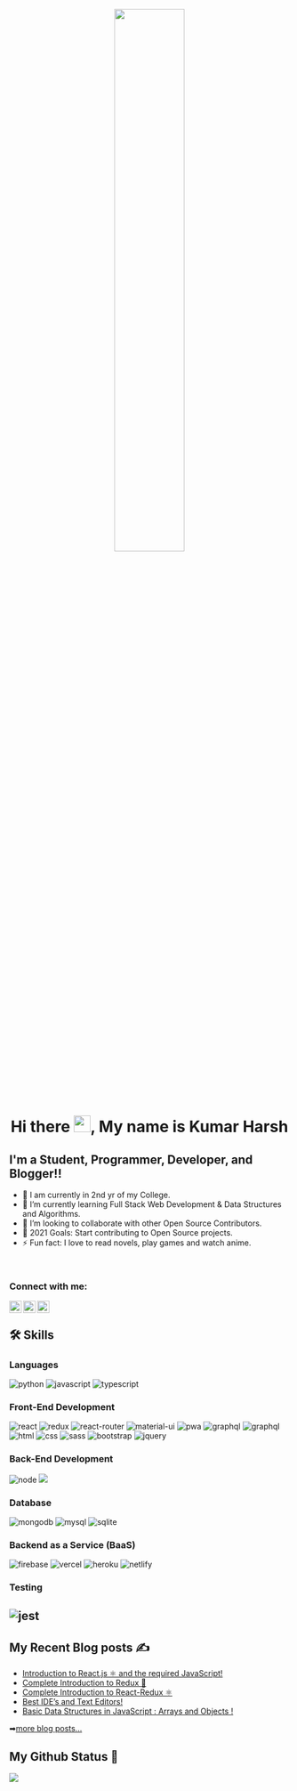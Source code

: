 <p align ="center" " margin-bottom="10px"><img  src="https://cdn.dribbble.com/users/68746/screenshots/1443011/homework_dribbble.gif" width ="50%"></p>
<p margin-bottom="10px"><h1 align="center" > Hi there <img src="https://raw.githubusercontent.com/MartinHeinz/MartinHeinz/master/wave.gif" width="30px">, My name is Kumar Harsh  </h1></p>
<p align="center" margin-top="10px" >

## I'm a Student, Programmer, Developer, and Blogger!!

- 🔭 I am currently in 2nd yr of my College.
- 🌱 I’m currently learning Full Stack Web Development & Data Structures and Algorithms.
- 👯 I’m looking to collaborate with other Open Source Contributors.
- 🥅 2021 Goals: Start contributing to Open Source projects.
- ⚡ Fun fact: I love to read novels, play games and watch anime.
                                   
<br />
                                   
### Connect with me:

[<img align="left" alt="harsh | Twitter" width="22px" src="https://cdn.jsdelivr.net/npm/simple-icons@v3/icons/twitter.svg" />][twitter]
[<img align="left" alt="harsh | LinkedIn" width="22px" src="https://cdn.jsdelivr.net/npm/simple-icons@v3/icons/linkedin.svg" />][linkedin]
[<img align="left" alt="harsh | Instagram" width="22px" src="https://cdn.jsdelivr.net/npm/simple-icons@v3/icons/instagram.svg" />][instagram]

<br />


## 🛠️ Skills

### Languages

![python](https://img.shields.io/badge/Python-3776AB?style=for-the-badge&logo=python&logoColor=white)
![javascript](https://img.shields.io/badge/JavaScript-323330?style=for-the-badge&logo=javascript&logoColor=F7DF1E)
![typescript](https://img.shields.io/badge/TypeScript-3178C6?style=for-the-badge&logo=typescript&logoColor=white)
                                                                                                                              
### Front-End Development

![react](https://img.shields.io/badge/React-20232A?style=for-the-badge&logo=react&logoColor=61DAFB)
![redux](https://img.shields.io/badge/Redux-593D88?style=for-the-badge&logo=redux&logoColor=white)
![react-router](https://img.shields.io/badge/React_Router-CA4245?style=for-the-badge&logo=react-router&logoColor=white)
![material-ui](https://img.shields.io/badge/Material_UI-0081CB?style=for-the-badge&logo=material-ui&logoColor=white)
![pwa](https://img.shields.io/badge/Progressive_Web_App-4285F4?style=for-the-badge&logo=googlechrome&logoColor=white)
![graphql](https://img.shields.io/badge/GraphQL-E434AA?style=for-the-badge&logo=graphql&logoColor=white)
![graphql](https://img.shields.io/badge/Three.js-000000?style=for-the-badge&logo=three.js&logoColor=white)
![html](https://img.shields.io/badge/HTML5-E34F26?style=for-the-badge&logo=html5&logoColor=white)
![css](https://img.shields.io/badge/CSS3-1572B6?style=for-the-badge&logo=css3&logoColor=white)
![sass](https://img.shields.io/badge/SASS-CC6699?style=for-the-badge&logo=sass&logoColor=white)
![bootstrap](https://img.shields.io/badge/Bootstrap-563D7C?style=for-the-badge&logo=bootstrap&logoColor=white)
![jquery](https://img.shields.io/badge/jQuery-0769AD?style=for-the-badge&logo=jquery&logoColor=white)

### Back-End Development

![node](https://img.shields.io/badge/Node.js-339933?style=for-the-badge&logo=nodedotjs&logoColor=white)
![](https://img.shields.io/badge/Express.js-404D59?style=for-the-badge)                                                                                                    

### Database

![mongodb](https://img.shields.io/badge/MongoDB-47A248?style=for-the-badge&logo=mongodb&logoColor=white)
![mysql](https://img.shields.io/badge/MySQL-00000F?style=for-the-badge&logo=mysql&logoColor=white)
![sqlite](https://img.shields.io/badge/SQLite-07405E?style=for-the-badge&logo=sqlite&logoColor=white)

### Backend as a Service (BaaS)

![firebase](https://img.shields.io/badge/Firebase-ffaa00?style=for-the-badge&logo=Firebase&logoColor=white)
![vercel](https://img.shields.io/badge/Vercel-000000?style=for-the-badge&logo=Vercel&logoColor=white)
![heroku](https://img.shields.io/badge/Heroku-430098?style=for-the-badge&logo=heroku&logoColor=white)
![netlify](https://img.shields.io/badge/Netlify-00C7B7?style=for-the-badge&logo=netlify&logoColor=white)

### Testing

![jest](https://img.shields.io/badge/Jest-C21325?style=for-the-badge&logo=jest&logoColor=white)
<br />
---
## My Recent Blog posts ✍️

<!-- BLOG-POST-LIST:START -->
- [Introduction to React.js ⚛ and the required JavaScript!](https://dev.to/cenacr007_harsh/introduction-to-react-js-and-the-required-javascript-5coh)
- [Complete Introduction to Redux 🚀](https://dev.to/cenacr007_harsh/complete-introduction-to-redux-2281)
- [Complete Introduction to React-Redux ⚛](https://dev.to/cenacr007_harsh/complete-introduction-to-react-redux-39kl)
- [Best IDE’s and Text Editors!](https://dev.to/cenacr007_harsh/best-ide-s-and-text-editors-31i0)
- [Basic Data Structures in JavaScript : Arrays and Objects !](https://dev.to/cenacr007_harsh/basic-data-structures-in-javascript-arrays-and-objects-3mln)
                                                                                                                              
➡[more blog posts...](https://dev.to/cenacr007_harsh)
<!-- BLOG-POST-LIST:END -->

## My Github Status 🦸

![](https://github-readme-stats-cenacrharsh.vercel.app/api?username=cenacrharsh&show_icons=true&bg_color=45,fc00ff,00dbde&title_color=fff&text_color=fff)
                                                                                                                                

[twitter]: https://twitter.com/cenacr007_harsh
[instagram]: https://www.instagram.com/lone_wolf_harsh22/
[linkedin]: https://www.linkedin.com/in/kumarharsh22/
